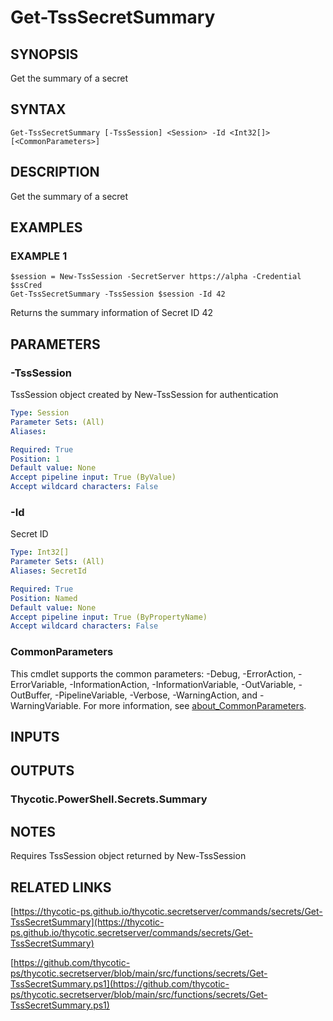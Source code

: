 # Get-TssSecretSummary

## SYNOPSIS
Get the summary of a secret

## SYNTAX

```
Get-TssSecretSummary [-TssSession] <Session> -Id <Int32[]> [<CommonParameters>]
```

## DESCRIPTION
Get the summary of a secret

## EXAMPLES

### EXAMPLE 1
```
$session = New-TssSession -SecretServer https://alpha -Credential $ssCred
Get-TssSecretSummary -TssSession $session -Id 42
```

Returns the summary information of Secret ID 42

## PARAMETERS

### -TssSession
TssSession object created by New-TssSession for authentication

```yaml
Type: Session
Parameter Sets: (All)
Aliases:

Required: True
Position: 1
Default value: None
Accept pipeline input: True (ByValue)
Accept wildcard characters: False
```

### -Id
Secret ID

```yaml
Type: Int32[]
Parameter Sets: (All)
Aliases: SecretId

Required: True
Position: Named
Default value: None
Accept pipeline input: True (ByPropertyName)
Accept wildcard characters: False
```

### CommonParameters
This cmdlet supports the common parameters: -Debug, -ErrorAction, -ErrorVariable, -InformationAction, -InformationVariable, -OutVariable, -OutBuffer, -PipelineVariable, -Verbose, -WarningAction, and -WarningVariable. For more information, see [about_CommonParameters](http://go.microsoft.com/fwlink/?LinkID=113216).

## INPUTS

## OUTPUTS

### Thycotic.PowerShell.Secrets.Summary
## NOTES
Requires TssSession object returned by New-TssSession

## RELATED LINKS

[https://thycotic-ps.github.io/thycotic.secretserver/commands/secrets/Get-TssSecretSummary](https://thycotic-ps.github.io/thycotic.secretserver/commands/secrets/Get-TssSecretSummary)

[https://github.com/thycotic-ps/thycotic.secretserver/blob/main/src/functions/secrets/Get-TssSecretSummary.ps1](https://github.com/thycotic-ps/thycotic.secretserver/blob/main/src/functions/secrets/Get-TssSecretSummary.ps1)

